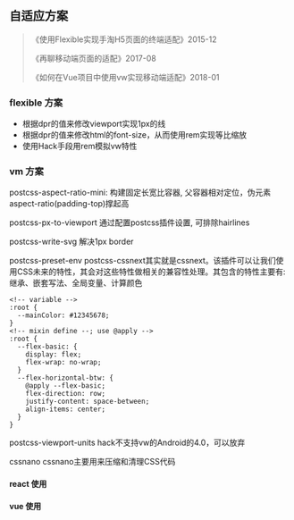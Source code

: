 ## 自适应方案

>《使用Flexible实现手淘H5页面的终端适配》2015-12
>
>《再聊移动端页面的适配》2017-08
>
>《如何在Vue项目中使用vw实现移动端适配》2018-01

### flexible 方案

- 根据dpr的值来修改viewport实现1px的线
- 根据dpr的值来修改html的font-size，从而使用rem实现等比缩放
- 使用Hack手段用rem模拟vw特性


### vm 方案
postcss-aspect-ratio-mini:
构建固定长宽比容器, 父容器相对定位，伪元素aspect-ratio(padding-top)撑起高

postcss-px-to-viewport
通过配置postcss插件设置, 可排除hairlines

postcss-write-svg
解决1px border

postcss-preset-env
postcss-cssnext其实就是cssnext。该插件可以让我们使用CSS未来的特性，其会对这些特性做相关的兼容性处理。其包含的特性主要有:
继承、嵌套写法、全局变量、计算颜色

```
<!-- variable -->
:root {
  --mainColor: #12345678;
}
<!-- mixin define --; use @apply -->
:root {
  --flex-basic: {
    display: flex;
    flex-wrap: no-wrap;
  }
  --flex-horizontal-btw: {
    @apply --flex-basic;
    flex-direction: row;
    justify-content: space-between;
    align-items: center;
  }
}
```
postcss-viewport-units
hack不支持vw的Android的4.0，可以放弃

cssnano
cssnano主要用来压缩和清理CSS代码

#### react 使用


#### vue 使用
